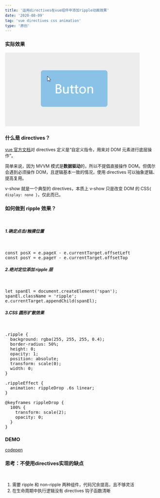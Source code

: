 ```yaml
---
title: '运用directives在vue组件中添加ripple动画效果'
date: '2020-08-09'
tag: 'vue directives css animation'
type: '原创'
---
```


### 实际效果

![Ripple Effect](../../../static/images/ripple-effect-by-vue-directives/ripple-effect.gif)

### 什么是 directives？

<a href="https://cn.vuejs.org/v2/guide/custom-directive.html" target="_blank">vue 官方文档</a>对 directives 定义是“自定义指令，用来对 DOM 元素进行底层操作”。

简单来说，因为 MVVM 模式是**数据驱动**的，所以不提倡直接操作 DOM。但偶尔会遇到必须操作 DOM，且逻辑基本一致的情况，使用 directives 可以抽象逻辑、提高复用。

v-show 就是一个典型的 directives，本质上 v-show 只是改变 DOM 的 CSS`{ display: none }`，仅此而已。

### 如何做到 ripple 效果？

<br>

##### 1.确定点击/触摸位置

<br>

<pre>
const posX = e.pageX - e.currentTarget.offsetLeft
const posY = e.pageY - e.currentTarget.offsetTop
</pre>

##### 2.绝对定位添加 ripple 层

<br>

<pre>
let spanEl = document.createElement('span');
spanEl.className = 'ripple';
e.currentTarget.appendChild(spanEl);
</pre>

##### 3.CSS 圆形扩散效果

<br>

<pre>
.ripple {
  background: rgba(255, 255, 255, 0.4);
  border-radius: 50%;
  height: 0;
  opacity: 1;
  position: absolute;
  transform: scale(0);
  width: 0;
}

.rippleEffect {
  animation: rippleDrop .6s linear;
}

@keyframes rippleDrop {
  100% {
    transform: scale(2);
    opacity: 0;
  }
}
</pre>

### DEMO

<a href="https://codepen.io/alexanderzhao/pen/NWrrxRy" target="_blank">codepen</a>

### 思考：不使用directives实现的缺点

<br>

1. 需要 ripple 和 non-ripple 两种组件，代码冗余提高，且不够灵活
2. 在生命周期中执行逻辑没有 directives 钩子函数清晰

